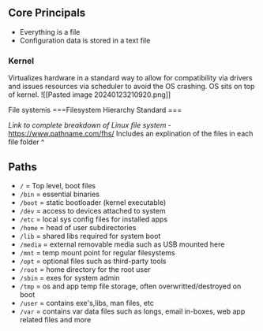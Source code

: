 
## Core Principals
- Everything is a file
- Configuration data is stored in a text file

### Kernel
Virtualizes hardware in a standard way to allow for compatibility via drivers and issues resources via scheduler to avoid the OS crashing. OS sits on top of kernel.
![[Pasted image 20240123210920.png]]

File systemis ===Filesystem Hierarchy Standard ===

*Link to complete breakdown of Linux file system*  - https://www.pathname.com/fhs/
Includes an explination of the files in each file folder ^


## Paths

- `/` = Top level,  boot files
- `/bin` = essential binaries
- `/boot` = static bootloader (kernel executable)
- `/dev` = access to devices attached to system
- `/etc` = local sys config files for installed apps
- `/home` = head of user subdirectories
- `/lib` = shared libs required for system boot
- `/media` = external removable media such as USB mounted here
- `/mnt` = temp mount point for regular filesystems
- `/opt` = optional files such as third-party tools
- `/root` = home directory for the root user
- `/sbin` = exes for system admin
- `/tmp` = os and app temp file storage, often overwritted/destroyed on boot
- `/user` = contains exe's,libs, man files, etc
- `/var` = contains var data files such as longs, email in-boxes, web app related files and more




`
`


